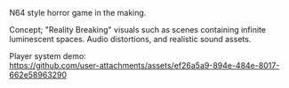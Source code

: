 N64 style horror game in the making.

Concept; "Reality Breaking" visuals such as scenes containing infinite luminescent spaces. Audio distortions, and realistic sound assets.

Player system demo:\
https://github.com/user-attachments/assets/ef26a5a9-894e-484e-8017-662e58963290
